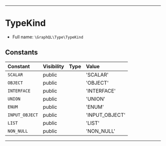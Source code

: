 ***

# TypeKind

* Full name: `\GraphQL\Type\TypeKind`

## Constants

| Constant | Visibility | Type | Value |
|:---------|:-----------|:-----|:------|
|`SCALAR`|public| |&#039;SCALAR&#039;|
|`OBJECT`|public| |&#039;OBJECT&#039;|
|`INTERFACE`|public| |&#039;INTERFACE&#039;|
|`UNION`|public| |&#039;UNION&#039;|
|`ENUM`|public| |&#039;ENUM&#039;|
|`INPUT_OBJECT`|public| |&#039;INPUT_OBJECT&#039;|
|`LIST`|public| |&#039;LIST&#039;|
|`NON_NULL`|public| |&#039;NON_NULL&#039;|

***

